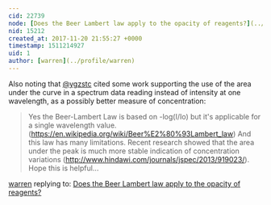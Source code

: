 ```yaml
---
cid: 22739
node: [Does the Beer Lambert law apply to the opacity of reagents?](../notes/warren/11-20-2017/does-the-beer-lambert-law-apply-to-the-opacity-of-reagents)
nid: 15212
created_at: 2017-11-20 21:55:27 +0000
timestamp: 1511214927
uid: 1
author: [warren](../profile/warren)
---
```


Also noting that [@ygzstc](/profile/ygzstc) cited some work supporting the use of the area under the curve in a spectrum data reading instead of intensity at one wavelength, as a possibly better measure of concentration:

> Yes the Beer-Lambert Law is based on -log(I/Io) but it's applicable for a single wavelength value. (https://en.wikipedia.org/wiki/Beer%E2%80%93Lambert_law) And this law has many limitations. Recent research showed that the area under the peak is much more stable indication of concentration variations (http://www.hindawi.com/journals/jspec/2013/919023/). Hope this is helpful...

[warren](../profile/warren) replying to: [Does the Beer Lambert law apply to the opacity of reagents?](../notes/warren/11-20-2017/does-the-beer-lambert-law-apply-to-the-opacity-of-reagents)

